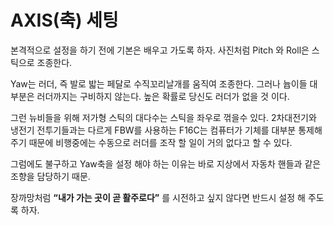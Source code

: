 # AXIS(축) 세팅



본격적으로 설정을 하기 전에 기본은 배우고 가도록 하자. 사진처럼 Pitch 와 Roll은 스틱으로 조종한다.

Yaw는 러더, 즉 발로 밟는 페달로 수직꼬리날개를 움직여 조종한다. 그러나 늅이들 대부분은 러더까지는 구비하지 않는다. 높은 확률로 당신도 러더가 없을 것 이다.

그런 뉴비들을 위해 저가형 스틱의 대다수는 스틱을 좌우로 꺾을수 있다. 
2차대전기와 냉전기 전투기들과는 다르게 FBW를 사용하는 F16C는 컴퓨터가 기체를 대부분 통제해주기 때문에 비행중에는 수동으로 러더를 조작 할 일이 거의 없다고 할 수 있다.

그럼에도 불구하고 Yaw축을 설정 해야 하는 이유는 바로 지상에서 자동차 핸들과 같은 조향을 담당하기 때문.

장까망처럼 **“내가 가는 곳이 곧 활주로다”** 를 시전하고 싶지 않다면 반드시 설정 해 주도록 하자.
